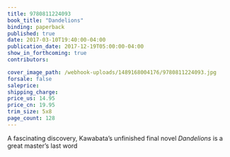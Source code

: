 ```yaml
---
title: 9780811224093
book_title: "Dandelions"
binding: paperback
published: true
date: 2017-03-10T19:40:00-04:00
publication_date: 2017-12-19T05:00:00-04:00
show_in_forthcoming: true
contributors:

cover_image_path: /webhook-uploads/1489168004176/9780811224093.jpg
forsale: false
saleprice:
shipping_charge:
price_us: 14.95
price_cn: 19.95
trim_size: 5x8
page_count: 128
---
```

A fascinating discovery, Kawabata’s unfinished final novel _Dandelions_ is a great master’s last word


